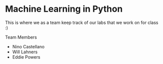 # Machine Learning in Python 
This is where we as a team keep track of our labs that we work on for class :) 

Team Members
- Nino Castellano
- Will Lahners
- Eddie Powers
